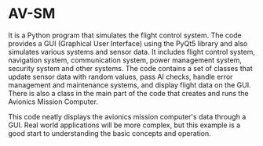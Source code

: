 # AV-SM
 It is a Python program that simulates the flight control system. The code provides a GUI (Graphical User Interface) using the PyQt5 library and also simulates various systems and sensor data. It includes flight control system, navigation system, communication system, power management system, security system and other systems.  The code contains a set of classes that update sensor data with random values, pass AI checks, handle error management and maintenance systems, and display flight data on the GUI. There is also a class in the main part of the code that creates and runs the Avionics Mission Computer.

This code neatly displays the avionics mission computer's data through a GUI. Real world applications will be more complex, but this example is a good start to understanding the basic concepts and operation.
